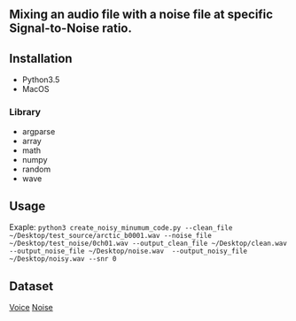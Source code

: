 ## Mixing an audio file with a noise file at specific Signal-to-Noise ratio.

## Installation
- Python3.5
- MacOS

### Library
- argparse
- array
- math
- numpy
- random
- wave

## Usage
Exaple: `python3 create_noisy_minumum_code.py --clean_file ~/Desktop/test_source/arctic_b0001.wav --noise_file ~/Desktop/test_noise/0ch01.wav --output_clean_file ~/Desktop/clean.wav --output_noise_file ~/Desktop/noise.wav  --output_noisy_file ~/Desktop/noisy.wav --snr 0`

## Dataset
[Voice](http://festvox.org/cmu_arctic/)
[Noise](https://zenodo.org/record/1227121#.W2wUVNj7TUI)